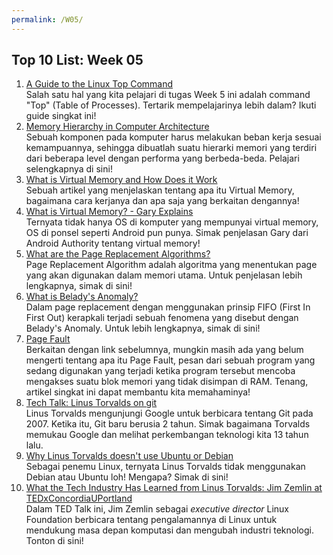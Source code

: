 ```yaml
---
permalink: /W05/
---
```


## Top 10 List: Week 05

1. [A Guide to the Linux Top Command](https://www.booleanworld.com/guide-linux-top-command/)<br>Salah satu hal yang kita pelajari di tugas Week 5 ini adalah command "Top" (Table of Processes). Tertarik mempelajarinya lebih dalam? Ikuti guide singkat ini!
2. [Memory Hierarchy in Computer Architecture](https://www.elprocus.com/memory-hierarchy-in-computer-architecture/)<br>Sebuah komponen pada komputer harus melakukan beban kerja sesuai kemampuannya, sehingga dibuatlah suatu hierarki memori yang terdiri dari beberapa level dengan performa yang berbeda-beda. Pelajari selengkapnya di sini!
3. [What is Virtual Memory and How Does it Work](https://searchstorage.techtarget.com/definition/virtual-memory)<br>Sebuah artikel yang menjelaskan tentang apa itu Virtual Memory, bagaimana cara kerjanya dan apa saja yang berkaitan dengannya!
4. [What is Virtual Memory? - Gary Explains](https://www.youtube.com/watch?v=2quKyPnUShQ)<br>Ternyata tidak hanya OS di komputer yang mempunyai virtual memory, OS di ponsel seperti Android pun punya. Simak penjelasan Gary dari Android Authority tentang virtual memory!
5. [What are the Page Replacement Algorithms?](https://afteracademy.com/blog/what-are-the-page-replacement-algorithms)<br>Page Replacement Algorithm adalah algoritma yang menentukan page yang akan digunakan dalam memori utama. Untuk penjelasan lebih lengkapnya, simak di sini!
6. [What is Belady's Anomaly?](https://afteracademy.com/blog/what-is-beladys-anomaly)<br>Dalam page replacement dengan menggunakan prinsip FIFO (First In First Out) kerapkali terjadi sebuah fenomena yang disebut dengan Belady's Anomaly. Untuk lebih lengkapnya, simak di sini!
7. [Page Fault](https://gaptex.id/glossary/pengertian-page-fault/)<br>Berkaitan dengan link sebelumnya, mungkin masih ada yang belum mengerti tentang apa itu Page Fault, pesan dari sebuah program yang sedang digunakan yang terjadi ketika program tersebut mencoba mengakses suatu blok memori yang tidak disimpan di RAM. Tenang, artikel singkat ini dapat membantu kita memahaminya!
8. [Tech Talk: Linus Torvalds on git](https://www.youtube.com/watch?v=4XpnKHJAok8)<br>Linus Torvalds mengunjungi Google untuk berbicara tentang Git pada 2007. Ketika itu, Git baru berusia 2 tahun. Simak bagaimana Torvalds memukau Google dan melihat perkembangan teknologi kita 13 tahun lalu.
9. [Why Linus Torvalds doesn't use Ubuntu or Debian](https://www.youtube.com/watch?v=qHGTs1NSB1s)<br>Sebagai penemu Linux, ternyata Linus Torvalds tidak menggunakan Debian atau Ubuntu loh! Mengapa? Simak di sini!
10. [What the Tech Industry Has Learned from Linus Torvalds: Jim Zemlin at TEDxConcordiaUPortland](https://www.youtube.com/watch?v=7XTHdcmjenI)<br>Dalam TED Talk ini, Jim Zemlin sebagai *executive director* Linux Foundation berbicara tentang pengalamannya di Linux untuk mendukung masa depan komputasi dan mengubah industri teknologi. Tonton di sini!

